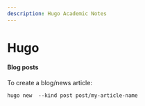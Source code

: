 ```yaml
---
description: Hugo Academic Notes
---
```


# Hugo

#### Blog posts

To create a blog/news article:

```
hugo new  --kind post post/my-article-name
```

